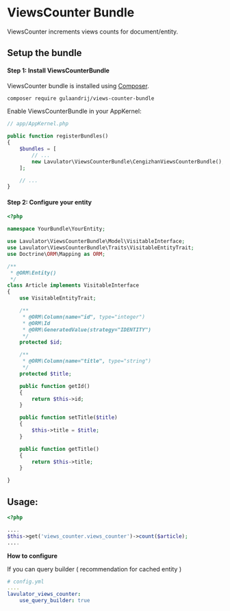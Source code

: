 ViewsCounter Bundle
===========================

ViewsCounter increments views counts for document/entity.

## Setup the bundle

#### Step 1: Install ViewsCounterBundle

ViewsCounter bundle is installed using [Composer][1].

```bash
composer require gulaandrij/views-counter-bundle

```

Enable ViewsCounterBundle in your AppKernel:

```php
// app/AppKernel.php

public function registerBundles()
{
    $bundles = [
        // ...
        new Lavulator\ViewsCounterBundle\CengizhanViewsCounterBundle(),
    ];

    // ...
}

```

#### Step 2: Configure your entity

``` php
<?php

namespace YourBundle\YourEntity;

use Lavulator\ViewsCounterBundle\Model\VisitableInterface;
use Lavulator\ViewsCounterBundle\Traits\VisitableEntityTrait;
use Doctrine\ORM\Mapping as ORM;

/**
 * @ORM\Entity()
 */
class Article implements VisitableInterface
{
    use VisitableEntityTrait;

    /**
     * @ORM\Column(name="id", type="integer")
     * @ORM\Id
     * @ORM\GeneratedValue(strategy="IDENTITY")
     */
    protected $id;

    /**
     * @ORM\Column(name="title", type="string")
     */
    protected $title;

    public function getId()
    {
        return $this->id;
    }

    public function setTitle($title)
    {
        $this->title = $title;
    }

    public function getTitle()
    {
        return $this->title;
    }

}
```
## Usage:

``` php
<?php

....
$this->get('views_counter.views_counter')->count($article);
....

```
**How to configure**

If you can query builder ( recommendation for cached entity )
```yml
# config.yml
....
lavulator_views_counter:
    use_query_builder: true
```

[1]: https://getcomposer.org/download/
